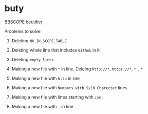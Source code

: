 # buty
BBSCOPE beutifier

Problems to solve
  1. Deleting `NO_IN_SCOPE_TABLE`
  2. Deleting whole line that includes `Github` in it
  3. Deleting `empty lines`
  
  
  
  1. Making a new file with `*` in line. Deleing `http://*`, `https://*`, `*.`, `*`
  2. Making a new file with `http` in line
  3. Making a new file with `Numbers with 9/10 Charecter` lines. 
  4. Making a new file with lines starting with `com.`
  5. Making a new file with `.` in line

